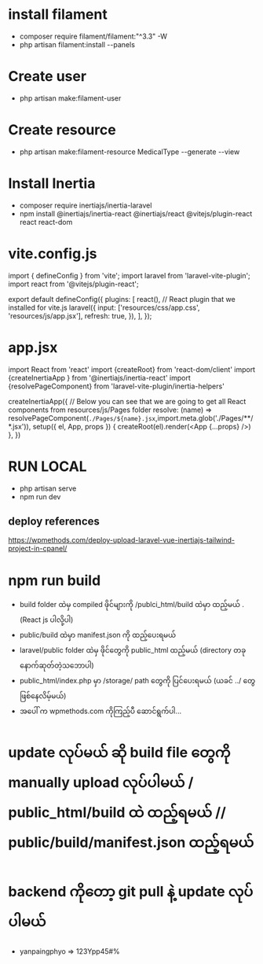 # install filament
 - composer require filament/filament:"^3.3" -W
 - php artisan filament:install --panels 
# Create user
 - php artisan make:filament-user
# Create resource
 - php artisan make:filament-resource MedicalType --generate --view

# Install Inertia
 -  composer require inertiajs/inertia-laravel
 -  npm install @inertiajs/inertia-react @inertiajs/react @vitejs/plugin-react react react-dom

 # vite.config.js
 import { defineConfig } from 'vite';
import laravel from 'laravel-vite-plugin';
import react from '@vitejs/plugin-react';

export default defineConfig({
    plugins: [
        react(), // React plugin that we installed for vite.js
        laravel({
            input: ['resources/css/app.css', 'resources/js/app.jsx'],
            refresh: true,
        }),
    ],
});
# app.jsx
import React from 'react'
import {createRoot} from 'react-dom/client'
import {createInertiaApp } from '@inertiajs/inertia-react'
import {resolvePageComponent} from 'laravel-vite-plugin/inertia-helpers'

createInertiaApp({
    // Below you can see that we are going to get all React components from resources/js/Pages folder
    resolve: (name) => resolvePageComponent(`./Pages/${name}.jsx`,import.meta.glob('./Pages/**/*.jsx')),
    setup({ el, App, props }) {
        createRoot(el).render(<App {...props} />)
    },
})
# RUN LOCAL
 - php artisan serve
 - npm run dev

## deploy references 
https://wpmethods.com/deploy-upload-laravel-vue-inertiajs-tailwind-project-in-cpanel/

# npm run build
 - build folder ထဲမှ compiled ဖိုင်များကို /publci_html/build ထဲမှာ ထည့်မယ် .  (React js ပါလို့ပါ)
 - public/build ထဲမှာ manifest.json ကို ထည့်ပေးရမယ် 
 - laravel/public folder ထဲမှ ဖိုင်တွေကို public_html ထည့်မယ် (directory တခုနောက်ဆုတ်တဲ့သဘောပါ)
 - public_html/index.php မှာ /storage/ path တွေကို ပြင်ပေးရမယ် (ယခင် ../ တွေဖြစ်နေလိမ့်မယ်)
 - အပေါ် က wpmethods.com ကိုကြည့်ပီ ဆောင်ရွက်ပါ... 

# update လုပ်မယ် ဆို build file တွေကို manually upload လုပ်ပါမယ် / public_html/build ထဲ ထည့်ရမယ် // public/build/manifest.json  ထည့်ရမယ် 
# backend ကိုတော့ git pull နဲ့ update လုပ်ပါမယ်

- yanpaingphyo => 123Ypp45#%

